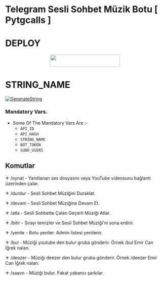 # Telegram Sesli Sohbet Müzik Botu [ Pytgcalls ]

# DEPLOY

<p align="center"><a href="https://heroku.com/deploy?template=https://github.com/sangramghangale/VCPlayerBot"> <img src="https://img.shields.io/badge/Deploy%20To%20Heroku-red?style=for-the-badge&logo=heroku" width="220" height="38.45"/></a></p>

# STRING_NAME 

[![GenerateString](https://img.shields.io/badge/repl.it-generateString-yellowgreen)](https://replit.com/@QueenArzoo/VCPlayBot)

### Mandatory Vars.

- Some Of The Mandatory Vars Are :-
   - `API_ID` 
   - `API_HASH` 
   - `STRING_NAME` 
   - `BOT_TOKEN` 
   - `SUDO_USERS` 

## Komutlar

⚜️ /oynat - Yanıtlanan ses dosyasını veya YouTube videosunu bağlantı üzerinden çalar. 

⚜️ /durdur - Sesli Sohbet Müziğini Duraklat. 

⚜️ /devam - Sesli Sohbet Müziğine Devam Et. 

⚜️ /atla - Sesli Sohbette Çalan Geçerli Müziği Atlar. 

⚜️ /bitir - Sırayı temizler ve Sesli Sohbet Müziği'ni sona erdirir. 

⚜️ /yenile - Botu yeniler. Admin listesi yenilenir. 

⚜️ /bul - Müziği youtube den bulur gruba gönderir. Örnek /bul Emir Can İğrek nalan.  

⚜️ /deezer - Müziği deezer den bulur gruba gönderir. Örnek /deezer Emir Can İğrek nalan.  

⚜️ /saavn - Müziği bulur. Fakat yabancı şarkılar. 
